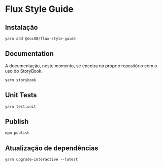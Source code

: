 # Flux Style Guide

## Instalação 
```
yarn add @doc88/flux-style-guide
```

## Documentation
A documentação, neste momento, se encotra no próprio repositório com o uso do StoryBook.
```
yarn storybook
```

## Unit Tests
```
yarn test:unit
```

## Publish
```
npm publish
```

## Atualização de dependências
```
yarn upgrade-interactive --latest
```
